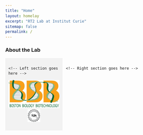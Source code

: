 ```yaml
---
title: "Home"
layout: homelay
excerpt: "RT2 Lab at Institut Curie"
sitemap: false
permalink: /
---
```


### About the Lab

<div style="display: flex; flex-direction: row;">
  
  <div style="flex-basis: 35%; background-color: #f2f2f2; padding: 10px;">
    
    <!-- Left section goes here -->
    
<p align="center"> 
<img src="images/logo/bbb_logo_yl_xl_v1.jpg" alt="logo example 2" style="width:100%;height:100%">
<img src="images/logo/screen_shot_2018-02-19_at_10.50.36_am_0.png" alt="logo example 3" style="width:25%;height:25%" >
</p>

  </div>
  
  <div style="flex-basis: 65%; padding: 10px;">
    
    <!-- Right section goes here -->


  </div>
  
</div>
